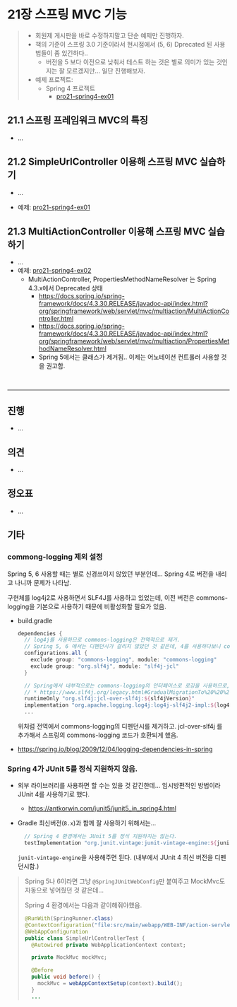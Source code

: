 # 21장 스프링 MVC 기능

> * 회원제 게시판을 바로 수정하지말고 단순 예제만 진행하자.
> * 책의 기준이 스프링 3.0 기준이라서 현시점에서 (5, 6) Dprecated 된 사용법들이 좀 있긴하다..
>   * 버전을 5 보다 이전으로 낮춰서 테스트 하는 것은 별로 의미가 있는 것인지는 잘 모르겠지만... 일단 진행해보자.
> * 예제 프로젝트: 
>   * Spring 4 프로젝트
>     * [pro21-spring4-ex01](pro21-spring4-ex01)



## 21.1 스프링 프레임워크 MVC의 특징

* ...



## 21.2 SimpleUrlController 이용해 스프링 MVC 실습하기

* ...

* 예제: [pro21-spring4-ex01](pro21-spring4-ex01)

  

## 21.3 MultiActionController 이용해 스프링 MVC 실습하기

* ...
* 예제: [pro21-spring4-ex02](pro21-spring4-ex02)
  * MultiActionController, PropertiesMethodNameResolver 는 Spring 4.3.x에서 Deprecated 상태
    * https://docs.spring.io/spring-framework/docs/4.3.30.RELEASE/javadoc-api/index.html?org/springframework/web/servlet/mvc/multiaction/MultiActionController.html
    * https://docs.spring.io/spring-framework/docs/4.3.30.RELEASE/javadoc-api/index.html?org/springframework/web/servlet/mvc/multiaction/PropertiesMethodNameResolver.html
    * Spring 5에서는 클래스가 제거됨.. 이제는 어노테이션 컨트롤러 사용할 것을 권고함.

​	






---

## 진행

* ...



## 의견

* ...



## 정오표

* ...
  



## 기타

### commong-logging 제외 설정

Spring 5, 6 사용할 때는 별로 신경쓰이지 않았던 부분인데...  Spring 4로 버전을 내리고 나니까 문제가 나타남.

구현체를 log4j2로 사용하면서 SLF4J를 사용하고 있었는데, 이전 버전은 commons-logging을 기본으로 사용하기 때문에 비활성화할 필요가 있음.

* build.gradle

  ```groovy
  dependencies {
    // log4j를 사용하므로 commons-logging은 전역적으로 제거.
    // Spring 5, 6 에서는 디펜던시가 걸리지 않았던 것 같은데, 4를 사용하다보니 commons-logging이 디펜던시 되어 제거했다.
    configurations.all {
      exclude group: "commons-logging", module: "commons-logging"
      exclude group: "org.slf4j", module: "slf4j-jcl"
    }
  
    // Spring에서 내부적으로는 commons-logging의 인터페이스로 로깅을 사용하므로, 다른 방식으로 마이그레이션해서 사용할 수 있도록 라이브러리 추가가 필요하다.
    // * https://www.slf4j.org/legacy.html#GradualMigrationTo%20%20%20SLF4JFromJakartaCommonsLogging%20(JCL)
    runtimeOnly "org.slf4j:jcl-over-slf4j:${slf4jVersion}"
    implementation "org.apache.logging.log4j:log4j-slf4j2-impl:${log4jVersion}"
    ...
  ```

  위처럼 전역에서 commons-logging의 디펜던시를 제거하고.  jcl-over-slf4j 를 추가해서 스프링의 commons-logging 코드가 호환되게 했음.

* https://spring.io/blog/2009/12/04/logging-dependencies-in-spring





### Spring 4가 JUnit 5를 정식 지원하지 않음.

* 외부 라이브러리를 사용하면 할 수는 있을 것 같긴한데... 임시방편적인 방법이라 JUnit 4를 사용하기로 했다.

  * https://antkorwin.com/junit5/junit5_in_spring4.html

* Gradle 최신버전(`8.x`)과 함께 잘 사용하기 위해서는... 

  ```groovy
    // Spring 4 환경에서는 JUnit 5를 정식 지원하지는 않는다.
    testImplementation "org.junit.vintage:junit-vintage-engine:${junitVersion}"
  ```

  `junit-vintage-engine`을 사용해주면 된다. (내부에서 JUnit 4 최신 버전을 디펜던시함.)

> Spring 5나 6이라면 그냥 `@SpringJUnitWebConfig`만 붙여주고 MockMvc도 자동으로 넣어줬던 것 같은데...
>
> Spring 4 환경에서는 다음과 같이해줘야했음.
>
> ```java
> @RunWith(SpringRunner.class)
> @ContextConfiguration("file:src/main/webapp/WEB-INF/action-servlet.xml")
> @WebAppConfiguration
> public class SimpleUrlControllerTest {
>   @Autowired private WebApplicationContext context;
> 
>   private MockMvc mockMvc;
> 
>   @Before
>   public void before() {
>     mockMvc = webAppContextSetup(context).build();
>   }
>   ...
> ```



